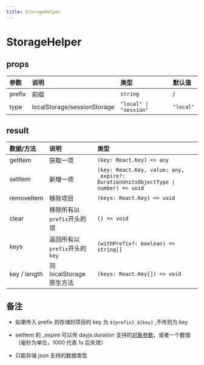 ```yaml
---
title: StorageHelper
---
```


# StorageHelper

<code src="./demos/base.tsx"></code>

## props

| 参数   | 说明                        | 类型                   | 默认值    |
| :----- | :-------------------------- | :--------------------- | :-------- |
| prefix | 前缀                        | `string`               | /         |
| type   | localStorage/sessionStorage | `"local" \| "session"` | `"local"` |

## result

| 数据/方法    | 说明                          | 类型                                                                                |
| :----------- | :---------------------------- | :---------------------------------------------------------------------------------- |
| getItem      | 获取一项                      | `(key: React.Key) => any`                                                           |
| setItem      | 新增一项                      | `(key: React.Key, value: any, _expire?: DurationUnitsObjectType \| number) => void` |
| removeItem   | 移除项目                      | `(keys: React.Key) => void`                                                         |
| clear        | 移除所有以`prefix`开头的项    | `() => void`                                                                        |
| keys         | 返回所有以`prefix`开头的`key` | `(withPrefix?: boolean) => string[]`                                                |
| key / length | 同 localStorage 原生方法      | `(keys: React.Key[]) => void`                                                       |

## 备注

- 如果传入 prefix 则存储的项目的 key 为 `${prefix}_${key}` ,不传则为 key

- setItem 的 \_expire 可以传 dayjs.duration 支持的[对象参数](https://day.js.org/docs/zh-CN/durations/creating)，或者一个数值（毫秒为单位，1000 代表 1s 后失效）

- 只能存储 json 支持的数据类型
